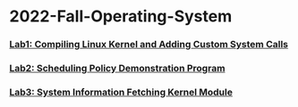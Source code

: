 # 2022-Fall-Operating-System

### [Lab1: Compiling Linux Kernel and Adding Custom System Calls](https://hackmd.io/yJfXqJKnSy2_liuIOiD4Hg)

### [Lab2: Scheduling Policy Demonstration Program](https://hackmd.io/@Cycatz/HyhStPHHj)

### [Lab3: System Information Fetching Kernel Module](https://hackmd.io/@Cycatz/ryiENe4Oj)
